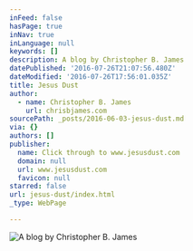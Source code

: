 ```yaml
---
inFeed: false
hasPage: true
inNav: true
inLanguage: null
keywords: []
description: A blog by Christopher B. James
datePublished: '2016-07-26T21:07:56.480Z'
dateModified: '2016-07-26T17:56:01.035Z'
title: Jesus Dust
author:
  - name: Christopher B. James
    url: chrisbjames.com
sourcePath: _posts/2016-06-03-jesus-dust.md
via: {}
authors: []
publisher:
  name: Click through to www.jesusdust.com
  domain: null
  url: www.jesusdust.com
  favicon: null
starred: false
url: jesus-dust/index.html
_type: WebPage

---
```

![A blog by Christopher B. James](https://the-grid-user-content.s3-us-west-2.amazonaws.com/ced8c282-57ff-487a-b06a-5ad47ce660f9.png)